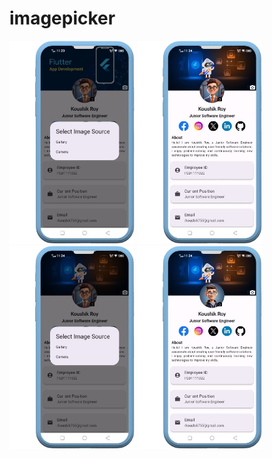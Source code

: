 # imagepicker

<div>
    <img src="images/Picture1-removebg-preview.png" alt="First Page" width="200"/>
    <img src="images/Picture2-removebg-preview.png" alt="Second Page" width="200"/> 
        <img src="images/Picture3-removebg-preview.png" alt="First Page" width="200"/>
    <img src="images/Picture4-removebg-preview.png" alt="Second Page" width="200"/> 
</div>
